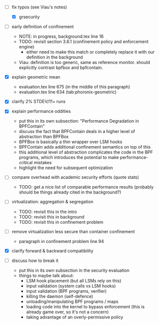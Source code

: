 - [ ] fix typos (see Viau's notes)
  - [x] grsecurity

- [ ] early definition of confinement
  - NOTE: in progress, background.tex line 16
  - TODO: revisit section 3.6.1 (confinement policy and enforcement engine)
    - either need to make this match or completely replace it with our definition in the background
  - Viau: definition is too generic, same as reference monitor.
          should explicitly contrast bpfbox and bpfcontain.

- [x] explain geometric mean
  - evaluation.tex line 675 (in the middle of this paragraph)
  - evaluation.tex line 634 (tab:phoronix-geometric)

- [x] clarify 2% STDEV/11+ runs

- [x] explain performance oddities
  - put this in its own subsection: "Performance Degradation in BPFContain"
  - discuss the fact that BPFContain deals in a higher level of abstraction than BPFBox
  - BPFBox is basically a thin wrapper over LSM hooks
  - BPFContain adds additional confinement semantics on top of this
  - this additional level of abstraction complicates the code in the BPF programs, which
    introduces the potential to make performance-critical mistakes
  - highlight the need for subsequent optimization

- [ ] compare overhead with academic security efforts (quote stats)
  - TODO: get a nice list of comparable performance results
    (probably should be things already cited in the background?)

- [ ] virtualization: aggregation & segregation
  - TODO: revisit this in the intro
  - TODO: revisit this in background
  - TODO: revisit this in confinement problem

- [ ] remove virtualization less secure than container confinement
  - paragraph in confinement problem line 94

- [x] clarify forward & backward compatibility

- [ ] discuss how to break it
  - put this in its own subsection in the security evaluation
  - things to maybe talk about:
    - LSM hook placement (but all LSMs rely on this)
    - input validation (system calls vs LSM hooks)
    - input validation (BPF programs, verifier)
    - killing the daemon (self-defence)
    - unloading/manipulating BPF programs / maps
    - loading code into the kernel to bypass enforcement (this is already game over, so it's not a concern)
    - taking advantage of an overly-permissive policy
